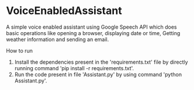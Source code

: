 # VoiceEnabledAssistant
A simple voice enabled assistant using Google Speech API which does basic operations like opening a browser, displaying date or time, Getting weather information and sending an email.

How to run
1. Install the dependencies present in the 'requirements.txt' file by directly running command 'pip install -r requirements.txt'.
2. Run the code present in file 'Assistant.py' by using command 'python Assistant.py'.
